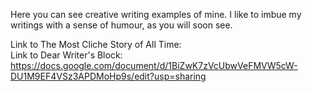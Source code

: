 Here you can see creative writing examples of mine. I like to imbue my writings with a sense of humour, as you will soon see.

Link to The Most Cliche Story of All Time:
<br>
Link to Dear Writer's Block: https://docs.google.com/document/d/1BiZwK7zVcUbwVeFMVW5cW-DU1M9EF4VSz3APDMoHp9s/edit?usp=sharing
